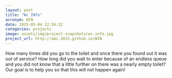 ```yaml
---
layout: post
title: "Wc INfo"
acronym: WIN
date: 2015-05-04 12:34:22
categories: projects
image: assets/img/project-snapshots/wc-info.jpg
project_url: http://ami-2015.github.io/WIN
---
```


How many times did you go to the toilet and once there you found out it was out of service?
How long did you wait to enter because of an endless queue and you did not know that a little further on there was a nearly empty toilet?
Our goal is to help you so that this will not happen again!
